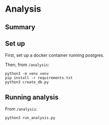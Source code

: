 # Analysis

## Summary

## Set up

First, set up a docker container running postgres.

Then, from `/analysis`:

```
python3 -m venv venv
pip install -r requirements.txt
python3 create_db.py
```

## Running analysis

From `/analysis`:
```
python3 run_analysis.py
```
